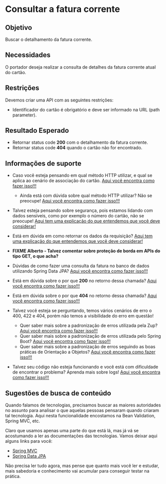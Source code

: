 # Consultar a fatura corrente

## Objetivo

Buscar o detalhamento da fatura corrente.

## Necessidades

O portador deseja realizar a consulta de detalhes da fatura corrente atual do cartão.

## Restrições

Devemos criar uma API com as seguintes restrições:

- Identificador do cartão é obrigatório e deve ser informado na URL (path parameter).

## Resultado Esperado

- Retornar status code **200** com o detalhamento da fatura corrente.
- Retornar status code **404** quando o cartão não for encontrado.

## Informações de suporte

* Caso você esteja pensando em qual método HTTP utilizar, e qual se aplica ao cenário de associação do cartão. [Aqui você encontra como fazer isso!!!](../informacao_suporte/rest-methods.md)

  * Ainda está com dúvida sobre qual método HTTP utilizar? Não se preocupe! [Aqui você encontra como fazer isso!!!](../informacao_suporte/rest-get.md)

* Talvez esteja pensando sobre segurança, pois estamos lidando com dados sensíveis, como por exemplo o número do cartão, não se preocupe! [Aqui tem uma explicação do que entendemos que você deve considerar!](../informacao_procedural/seguranca_cloud_native.md)

* Está em dúvida em como retornar os dados da requisição? [Aqui tem uma explicação do que entendemos que você deve considerar!](../informacao_suporte/spring-get-api.md)

* **FIXME Alberto - Talvez comentar sobre proteção de borda em APIs do tipo GET, o que acha?**

* Dúvidas de como fazer uma consulta da fatura no banco de dados utilizando Spring Data JPA? [Aqui você encontra como fazer isso!!!](../informacao_suporte/spring-data-query-methods.md)

* Está em dúvida sobre o por que **200** no retorno dessa chamada? [Aqui você encontra como fazer isso!!!](../informacao_suporte/rest-200.md)

* Está em dúvida sobre o por que **404** no retorno dessa chamada? [Aqui você encontra como fazer isso!!!](../informacao_suporte/rest-404.md)

* Talvez você esteja se perguntando, temos vários cenários de erro o 400, 422 e 404, porém não temos a visibilidade do erro em questão! 

    * Quer saber mais sobre a padronização de erros utilizada pela Zup? [Aqui você encontra como fazer isso!!!](../informacao_suporte/error-zup.md)
    * Quer saber mais sobre a padronização de erros utilizada pelo Spring Boot? [Aqui você encontra como fazer isso!!!](../informacao_suporte/error-spring.md)
    * Quer saber mais sobre a padronização de erros seguindo as boas práticas de Orientação a Objetos? [Aqui você encontra como fazer isso!!!](../informacao_suporte/error-object-oriented.md)

* Talvez seu código não esteja funcionando e você está com dificuldade de encontrar o problema? Aprenda mais sobre logs! [Aqui você encontra como fazer isso!!!](../informacao_suporte/spring-logging.md)

## Sugestões de busca de conteúdo

Quando falamos de tecnologias, precisamos buscar as maiores autoridades no assunto para analisar o que aquelas pessoas 
pensaram quando criaram tal tecnologia. Aqui nesta funcionalidade encostamos na Bean Validation, Spring MVC, etc. 

Claro que usamos apenas uma parte do que está lá, mas já vá se acostumando a ler as documentações das tecnologias. 
Vamos deixar aqui alguns links para você:

* [Spring MVC](https://docs.spring.io/spring/docs/current/spring-framework-reference/web.html)
* [Spring Data JPA](https://spring.io/projects/spring-data-jpa)

Não precisa ler tudo agora, mas pense que quanto mais você ler e estudar, mais sabedoria e conhecimento vai acumular para conseguir testar na prática.
